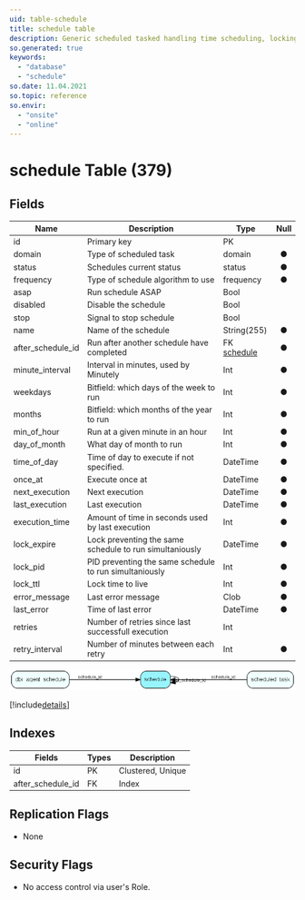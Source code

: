 ```yaml
---
uid: table-schedule
title: schedule table
description: Generic scheduled tasked handling time scheduling, locking and error messages
so.generated: true
keywords:
  - "database"
  - "schedule"
so.date: 11.04.2021
so.topic: reference
so.envir:
  - "onsite"
  - "online"
---
```


# schedule Table (379)

## Fields

| Name | Description | Type | Null |
|------|-------------|------|:----:|
|id|Primary key|PK| |
|domain|Type of scheduled task|domain|&#x25CF;|
|status|Schedules current status|status|&#x25CF;|
|frequency|Type of schedule algorithm to use|frequency|&#x25CF;|
|asap|Run schedule ASAP|Bool| |
|disabled|Disable the schedule|Bool| |
|stop|Signal to stop schedule|Bool| |
|name|Name of the schedule|String(255)|&#x25CF;|
|after\_schedule\_id|Run after another schedule have completed|FK [schedule](schedule.md)|&#x25CF;|
|minute\_interval|Interval in minutes, used by Minutely|Int|&#x25CF;|
|weekdays|Bitfield: which days of the week to run|Int|&#x25CF;|
|months|Bitfield: which months of the year to run|Int|&#x25CF;|
|min\_of\_hour|Run at a given minute in an hour|Int|&#x25CF;|
|day\_of\_month|What day of month to run|Int|&#x25CF;|
|time\_of\_day|Time of day to execute if not specified.|DateTime|&#x25CF;|
|once\_at|Execute once at|DateTime|&#x25CF;|
|next\_execution|Next execution|DateTime|&#x25CF;|
|last\_execution|Last execution|DateTime|&#x25CF;|
|execution\_time|Amount of time in seconds used by last execution|Int|&#x25CF;|
|lock\_expire|Lock preventing the same schedule to run simultaniously|DateTime|&#x25CF;|
|lock\_pid|PID preventing the same schedule to run simultaniously|Int|&#x25CF;|
|lock\_ttl|Lock time to live|Int|&#x25CF;|
|error\_message|Last error message|Clob|&#x25CF;|
|last\_error|Time of last error|DateTime|&#x25CF;|
|retries|Number of retries since last successfull execution|Int| |
|retry\_interval|Number of minutes between each retry|Int|&#x25CF;|


![schedule table relationship diagram](./media/schedule.png)

[!include[details](./includes/schedule.md)]

## Indexes

| Fields | Types | Description |
|--------|-------|-------------|
|id |PK |Clustered, Unique |
|after\_schedule\_id |FK |Index |

## Replication Flags

* None

## Security Flags

* No access control via user's Role.

